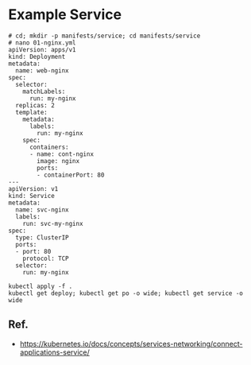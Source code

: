 # Example Service 

```
# cd; mkdir -p manifests/service; cd manifests/service 
# nano 01-nginx.yml
apiVersion: apps/v1
kind: Deployment
metadata:
  name: web-nginx
spec:
  selector:
    matchLabels:
      run: my-nginx
  replicas: 2
  template:
    metadata:
      labels:
        run: my-nginx
    spec:
      containers:
      - name: cont-nginx
        image: nginx
        ports:
        - containerPort: 80
---
apiVersion: v1
kind: Service
metadata:
  name: svc-nginx
  labels:
    run: svc-my-nginx
spec:
  type: ClusterIP
  ports:
  - port: 80
    protocol: TCP
  selector:
    run: my-nginx               
```        

```
kubectl apply -f . 
kubectl get deploy; kubectl get po -o wide; kubectl get service -o wide 
```


## Ref.

  * https://kubernetes.io/docs/concepts/services-networking/connect-applications-service/
